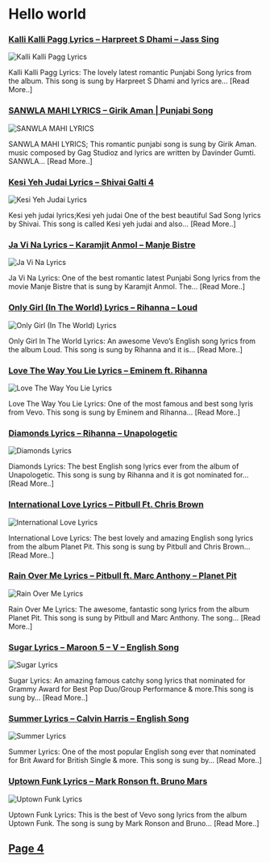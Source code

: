 # Hello world

### [Kalli Kalli Pagg Lyrics – Harpreet S Dhami – Jass Sing](http://catchylyrics.net/2017/04/kalli-kalli-pagg-lyrics/)
![Kalli Kalli Pagg Lyrics](http://catchylyrics.net/wp-content/uploads/2017/04/Kalli-Kalli-Pagg-Lyrics-768x384.jpg)

Kalli Kalli Pagg Lyrics: The lovely latest romantic Punjabi Song lyrics from the album.
This song is sung by Harpreet S Dhami and lyrics are… [Read More..]

### [SANWLA MAHI LYRICS – Girik Aman | Punjabi Song](http://catchylyrics.net/2017/04/sanwla-mahi-lyrics/)
![SANWLA MAHI LYRICS](http://catchylyrics.net/wp-content/uploads/2017/04/SANWLA-MAHI-LYRICS-768x384.jpg)

SANWLA MAHI LYRICS; This romantic punjabi song is sung by Girik Aman.
music composed by Gag Studioz and lyrics are written by Davinder Gumti. SANWLA… [Read More..]

### [Kesi Yeh Judai Lyrics – Shivai Galti 4](http://catchylyrics.net/2017/04/kesi-yeh-judai-lyrics-kesi-yeh-judai-hai-shivai-galti-4/)
![Kesi Yeh Judai Lyrics](http://catchylyrics.net/wp-content/uploads/2017/04/Kesi-yeh-judai-lyrics-768x384.jpg)

Kesi yeh judai lyrics;Kesi yeh judai One of the best beautiful Sad Song lyrics by Shivai.
This song is called Kesi yeh judai and also… [Read More..]

### [Ja Vi Na Lyrics – Karamjit Anmol – Manje Bistre](http://catchylyrics.net/2017/04/ja-vi-na-lyrics/)
![Ja Vi Na Lyrics](http://catchylyrics.net/wp-content/uploads/2017/04/Ja-Vi-Na-Lyrics-768x384.jpg)

Ja Vi Na Lyrics: One of the best romantic latest Punjabi Song lyrics from the movie Manje Bistre
that is sung by Karamjit Anmol. The… [Read More..]

### [Only Girl (In The World) Lyrics – Rihanna – Loud](http://catchylyrics.net/2017/04/only-girl-in-the-world-lyrics/)
![Only Girl (In The World) Lyrics](http://catchylyrics.net/wp-content/uploads/2017/03/only-girl-768x384.jpg)

Only Girl In The World Lyrics: An awesome Vevo’s English song lyrics from the album Loud.
This song is sung by Rihanna and it is… [Read More..]

### [Love The Way You Lie Lyrics – Eminem ft. Rihanna](http://catchylyrics.net/2017/04/love-the-way-you-lie-lyrics/)
![Love The Way You Lie Lyrics](http://catchylyrics.net/wp-content/uploads/2017/03/Love-The-Way-You-Lie-Lyrics-768x384.jpg)

Love The Way You Lie Lyrics: One of the most famous and best song lyris from Vevo.
This song is sung by Eminem and Rihanna… [Read More..]

### [Diamonds Lyrics – Rihanna – Unapologetic](http://catchylyrics.net/2017/04/diamonds-lyrics-rihanna/)
![Diamonds Lyrics](http://catchylyrics.net/wp-content/uploads/2017/03/Diamonds-Lyrics-768x384.jpg)

Diamonds Lyrics: The best English song lyrics ever from the album of Unapologetic.
This song is sung by Rihanna and it is got nominated for… [Read More..]

### [International Love Lyrics – Pitbull Ft. Chris Brown](http://catchylyrics.net/2017/04/international-love-lyrics/)
![International Love Lyrics](http://catchylyrics.net/wp-content/uploads/2017/03/International-Love-Lyrics-768x384.jpg)

International Love Lyrics: The best lovely and amazing English song lyrics from the album Planet Pit.
This song is sung by Pitbull and Chris Brown… [Read More..]

### [Rain Over Me Lyrics – Pitbull ft. Marc Anthony – Planet Pit](http://catchylyrics.net/2017/04/rain-over-me-lyrics/)
![Rain Over Me Lyrics](http://catchylyrics.net/wp-content/uploads/2017/03/Rain-Over-Me-Lyrics-768x384.jpg)

Rain Over Me Lyrics: The awesome, fantastic song lyrics from the album Planet Pit.
This song is sung by Pitbull and Marc Anthony. The song… [Read More..]

### [Sugar Lyrics – Maroon 5 – V – English Song](http://catchylyrics.net/2017/04/sugar-lyrics-maroon-5/)
![Sugar Lyrics](http://catchylyrics.net/wp-content/uploads/2017/03/Sugar-Lyrics-768x384.jpg)

Sugar Lyrics: An amazing famous catchy song lyrics that nominated for Grammy Award
for Best Pop Duo/Group Performance & more.This song is sung by… [Read More..]

### [Summer Lyrics – Calvin Harris – English Song](http://catchylyrics.net/2017/04/summer-lyrics-calvin-harris/)
![Summer Lyrics](http://catchylyrics.net/wp-content/uploads/2017/03/summer-Lyrics-768x384.jpg)

Summer Lyrics: One of the most popular English song ever that nominated for Brit Award for British Single & more.
This song is sung by… [Read More..]

### [Uptown Funk Lyrics – Mark Ronson ft. Bruno Mars](http://catchylyrics.net/2017/04/uptown-funk-lyrics/)
![Uptown Funk Lyrics](http://catchylyrics.net/wp-content/uploads/2017/03/Uptown-Funk-Lyrics-768x384.jpg)

Uptown Funk Lyrics: This is the best of Vevo song lyrics from the album Uptown Funk.
The song is sung by Mark Ronson and Bruno… [Read More..]

## [Page 4]()
